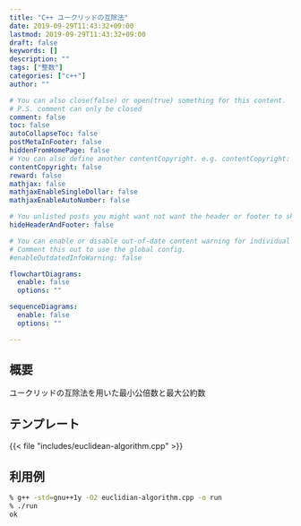 ```yaml
---
title: "C++ ユークリッドの互除法"
date: 2019-09-29T11:43:32+09:00
lastmod: 2019-09-29T11:43:32+09:00
draft: false
keywords: []
description: ""
tags: ["整数"]
categories: ["c++"]
author: ""

# You can also close(false) or open(true) something for this content.
# P.S. comment can only be closed
comment: false
toc: false
autoCollapseToc: false
postMetaInFooter: false
hiddenFromHomePage: false
# You can also define another contentCopyright. e.g. contentCopyright: "This is another copyright."
contentCopyright: false
reward: false
mathjax: false
mathjaxEnableSingleDollar: false
mathjaxEnableAutoNumber: false

# You unlisted posts you might want not want the header or footer to show
hideHeaderAndFooter: false

# You can enable or disable out-of-date content warning for individual post.
# Comment this out to use the global config.
#enableOutdatedInfoWarning: false

flowchartDiagrams:
  enable: false
  options: ""

sequenceDiagrams: 
  enable: false
  options: ""

---
```


## 概要
ユークリッドの互除法を用いた最小公倍数と最大公約数
<!--more-->

## テンプレート
{{< file "includes/euclidean-algorithm.cpp" >}}

## 利用例
```sh
% g++ -std=gnu++1y -O2 euclidian-algorithm.cpp -o run
% ./run
ok
```
